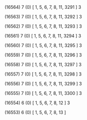 (16564) 7 (0) [ 1, 5, 6, 7, 8, 11, 3291 ] 3 


(16563) 7 (0) [ 1, 5, 6, 7, 8, 11, 3292 ] 3 


(16562) 7 (0) [ 1, 5, 6, 7, 8, 11, 3293 ] 3 


(16561) 7 (0) [ 1, 5, 6, 7, 8, 11, 3294 ] 3 


(16560) 7 (0) [ 1, 5, 6, 7, 8, 11, 3295 ] 3 


(16559) 7 (0) [ 1, 5, 6, 7, 8, 11, 3296 ] 3 


(16558) 7 (0) [ 1, 5, 6, 7, 8, 11, 3297 ] 3 


(16557) 7 (0) [ 1, 5, 6, 7, 8, 11, 3298 ] 3 


(16556) 7 (0) [ 1, 5, 6, 7, 8, 11, 3299 ] 3 


(16555) 7 (0) [ 1, 5, 6, 7, 8, 11, 3300 ] 3 


(16554) 6 (0) [ 1, 5, 6, 7, 8, 12 ] 3 


(16553) 6 (0) [ 1, 5, 6, 7, 8, 13 ]  

